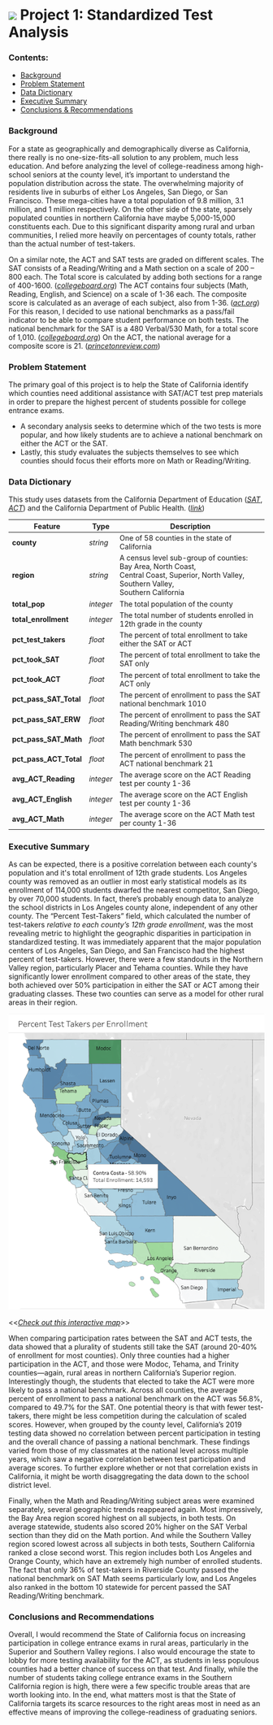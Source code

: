 # ![](https://www.kellerisd.net/cms/lib/TX02215599/Centricity/Domain/88/2019-20/20_05May/SAT-ACT_Combo.png) Project 1: Standardized Test Analysis


### Contents:
- [Background](#Background)
- [Problem Statement](#Problem-Statement)
- [Data Dictionary](#Data-Dictionary)
- [Executive Summary](#Executive-Summary)
- [Conclusions & Recommendations](#Conclusions-and-Recommendations)

### Background
For a state as geographically and demographically diverse as California, there really is no one-size-fits-all solution to any problem, much less education. And before analyzing the level of college-readiness among high-school seniors at the county level, it’s important to understand the population distribution across the state. The overwhelming majority of residents live in suburbs of either Los Angeles, San Diego, or San Francisco. These mega-cities have a total population of 9.8 million, 3.1 million, and 1 million respectively. On the other side of the state, sparsely populated counties in northern California have maybe 5,000-15,000 constituents each. Due to this significant disparity among rural and urban communities, I relied more heavily on percentages of county totals, rather than the actual number of test-takers.

On a similar note, the ACT and SAT tests are graded on different scales. The SAT consists of a Reading/Writing and a Math section on a scale of 200 – 800 each. The Total score is calculated by adding both sections for a range of 400-1600. ([*collegeboard.org*](https://collegereadiness.collegeboard.org/sat/scores/understanding-scores/structure)) The ACT contains four subjects (Math, Reading, English, and Science) on a scale of 1-36 each. The composite score is calculated as an average of each subject, also from 1-36. ([*act.org*](https://www.act.org/content/act/en/products-and-services/the-act/scores/understanding-your-scores.html)) For this reason, I decided to use national benchmarks as a pass/fail indicator to be able to compare student performance on both tests. The national benchmark for the SAT is a 480 Verbal/530 Math, for a total score of 1,010. ([*collegeboard.org*](https://collegereadiness.collegeboard.org/about/scores/benchmarks)) On the ACT, the national average for a composite score is 21. ([*princetonreview.com*](https://www.princetonreview.com/college-advice/good-act-scores))


### Problem Statement
The primary goal of this project is to help the State of California identify which counties need additional assistance with SAT/ACT test prep materials in order to prepare the highest percent of students possible for college entrance exams.
- A secondary analysis seeks to determine which of the two tests is more popular, and how likely students are to achieve a national benchmark on either the ACT or the SAT.
- Lastly, this study evaluates the subjects themselves to see which counties should focus their efforts more on Math or Reading/Writing.


### Data Dictionary

This study uses datasets from the California Department of Education ([*SAT*](http://www3.cde.ca.gov/researchfiles/satactap/sat19.txt), [*ACT*](http://www3.cde.ca.gov/researchfiles/satactap/act19.txt)) and the California Department of Public Health. ([*link*](https://www.cdph.ca.gov/Programs/OHE/Pages/HCI-Search.aspx))


|Feature|Type|Description|
|---|---|---|
|**county**|*string*|One of 58 counties in the state of California| 
|**region**|*string*|A census level sub-group of counties: Bay Area, North Coast,<br> Central Coast, Superior, North Valley, Southern Valley,<br> Southern California|
|**total_pop**|*integer*|The total population of the county|
|**total_enrollment**|*integer*|The total number of students enrolled in 12th grade in the county|
|**pct_test_takers**|*float*|The percent of total enrollment to take either the SAT or ACT|
|**pct_took_SAT**|*float*|The percent of total enrollment to take the SAT only|
|**pct_took_ACT**|*float*|The percent of total enrollment to take the ACT only|
|**pct_pass_SAT_Total**|*float*|The percent of enrollment to pass the SAT national benchmark 1010|
|**pct_pass_SAT_ERW**|*float*|The percent of enrollment to pass the SAT Reading/Writing benchmark 480|
|**pct_pass_SAT_Math**|*float*|The percent of enrollment to pass the SAT Math benchmark 530|
|**pct_pass_ACT_Total**|*float*|The percent of enrollment to pass the ACT national benchmark 21|
|**avg_ACT_Reading**|*integer*|The average score on the ACT Reading test per county 1-36|
|**avg_ACT_English**|*integer*|The average score on the ACT English test per county 1-36|
|**avg_ACT_Math**|*integer*|The average score on the ACT Math test per county 1-36|


### Executive Summary
As can be expected, there is a positive correlation between each county's population and it's total enrollment of 12th grade students. Los Angeles county was removed as an outlier in most early statistical models as its enrollment of 114,000 students dwarfed the nearest competitor, San Diego, by over 70,000 students. In fact, there’s probably enough data to analyze the school districts in Los Angeles county alone, independent of any other county. The “Percent Test-Takers” field, which calculated the number of test-takers _relative to each county’s 12th grade enrollment_, was the most revealing metric to highlight the geographic disparities in participation in standardized testing. It was immediately apparent that the major population centers of Los Angeles, San Diego, and San Francisco had the highest percent of test-takers. However, there were a few standouts in the Northern Valley region, particularly Placer and Tehama counties. While they have significantly lower enrollment compared to other areas of the state, they both achieved over 50% participation in either the SAT or ACT among their graduating classes. These two counties can serve as a model for other rural areas in their region.<br>

![](img/DataViz.png)

<<[*Check out this interactive map*](https://public.tableau.com/profile/ap1616#!/vizhome/TestTakersperEnrollment/PctTestTakers)>>

When comparing participation rates between the SAT and ACT tests, the data showed that a plurality of students still take the SAT (around 20-40% of enrollment for most counties). Only three counties had a higher participation in the ACT, and those were Modoc, Tehama, and Trinity counties—again, rural areas in northern California’s Superior region. Interestingly though, the students that elected to take the ACT were more likely to pass a national benchmark. Across all counties, the average percent of enrollment to pass a national benchmark on the ACT was 56.8%, compared to 49.7% for the SAT. One potential theory is that with fewer test-takers, there might be less competition during the calculation of scaled scores. However, when grouped by the county level, California’s 2019 testing data showed no correlation between percent participation in testing and the overall chance of passing a national benchmark. These findings varied from those of my classmates at the national level across multiple years, which saw a negative correlation between test participation and average scores. To further explore whether or not that correlation exists in California, it might be worth disaggregating the data down to the school district level.

Finally, when the Math and Reading/Writing subject areas were examined separately, several geographic trends reappeared again. Most impressively, the Bay Area region scored highest on all subjects, in both tests. On average statewide, students also scored 20% higher on the SAT Verbal section than they did on the Math portion. And while the Southern Valley region scored lowest across all subjects in both tests, Southern California ranked a close second worst. This region includes both Los Angeles and Orange County, which have an extremely high number of enrolled students. The fact that only 36% of test-takers in Riverside County passed the national benchmark on SAT Math seems particularly low, and Los Angeles also ranked in the bottom 10 statewide for percent passed the SAT Reading/Writing benchmark.


### Conclusions and Recommendations
Overall, I would recommend the State of California focus on increasing participation in college entrance exams in rural areas, particularly in the Superior and Southern Valley regions. I also would encourage the state to lobby for more testing availability for the ACT, as students in less populous counties had a better chance of success on that test. And finally, while the number of students taking college entrance exams in the Southern California region is high, there were a few specific trouble areas that are worth looking into. In the end, what matters most is that the State of California targets its scarce resources to the right areas most in need as an effective means of improving the college-readiness of graduating seniors.